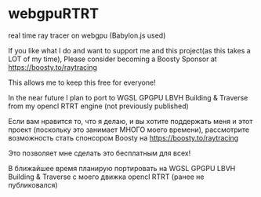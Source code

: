 # webgpuRTRT
real time ray tracer on webgpu (Babylon.js used)

If you like what I do and want to support me and this project(as this takes a LOT of my time), Please consider becoming a Boosty Sponsor at 
https://boosty.to/raytracing

This allows me to keep this free for everyone!

In the near future I plan to port to WGSL GPGPU LBVH Building & Traverse from my opencl RTRT engine (not previously published)


Если вам нравится то, что я делаю, и вы хотите поддержать меня и этот проект (поскольку это занимает МНОГО моего времени), 
рассмотрите возможность стать спонсором Boosty на https://boosty.to/raytracing

Это позволяет мне сделать это бесплатным для всех!

В ближайшее время планирую портировать на WGSL GPGPU LBVH Building & Traverse с моего движка opencl RTRT (ранее не публиковался)
